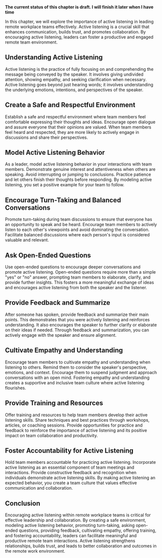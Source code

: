 **The current status of this chapter is draft. I will finish it later when I have time**

In this chapter, we will explore the importance of active listening in leading remote workplace teams effectively. Active listening is a crucial skill that enhances communication, builds trust, and promotes collaboration. By encouraging active listening, leaders can foster a productive and engaged remote team environment.

Understanding Active Listening
------------------------------

Active listening is the practice of fully focusing on and comprehending the message being conveyed by the speaker. It involves giving undivided attention, showing empathy, and seeking clarification when necessary. Active listening goes beyond just hearing words; it involves understanding the underlying emotions, intentions, and perspectives of the speaker.

Create a Safe and Respectful Environment
----------------------------------------

Establish a safe and respectful environment where team members feel comfortable expressing their thoughts and ideas. Encourage open dialogue and assure everyone that their opinions are valued. When team members feel heard and respected, they are more likely to actively engage in discussions and share their perspectives.

Model Active Listening Behavior
-------------------------------

As a leader, model active listening behavior in your interactions with team members. Demonstrate genuine interest and attentiveness when others are speaking. Avoid interrupting or jumping to conclusions. Practice patience and let others finish their thoughts before responding. By modeling active listening, you set a positive example for your team to follow.

Encourage Turn-Taking and Balanced Conversations
------------------------------------------------

Promote turn-taking during team discussions to ensure that everyone has an opportunity to speak and be heard. Encourage team members to actively listen to each other's viewpoints and avoid dominating the conversation. Facilitate balanced discussions where each person's input is considered valuable and relevant.

Ask Open-Ended Questions
------------------------

Use open-ended questions to encourage deeper conversations and promote active listening. Open-ended questions require more than a simple "yes" or "no" answer, prompting team members to elaborate, clarify, and provide further insights. This fosters a more meaningful exchange of ideas and encourages active listening from both the speaker and the listener.

Provide Feedback and Summarize
------------------------------

After someone has spoken, provide feedback and summarize their main points. This demonstrates that you were actively listening and reinforces understanding. It also encourages the speaker to further clarify or elaborate on their ideas if needed. Through feedback and summarization, you can actively engage with the speaker and ensure alignment.

Cultivate Empathy and Understanding
-----------------------------------

Encourage team members to cultivate empathy and understanding when listening to others. Remind them to consider the speaker's perspective, emotions, and context. Encourage them to suspend judgment and approach conversations with an open mind. Fostering empathy and understanding creates a supportive and inclusive team culture where active listening flourishes.

Provide Training and Resources
------------------------------

Offer training and resources to help team members develop their active listening skills. Share techniques and best practices through workshops, articles, or coaching sessions. Provide opportunities for practice and feedback to reinforce the importance of active listening and its positive impact on team collaboration and productivity.

Foster Accountability for Active Listening
------------------------------------------

Hold team members accountable for practicing active listening. Incorporate active listening as an essential component of team meetings and interactions. Provide constructive feedback and recognition when individuals demonstrate active listening skills. By making active listening an expected behavior, you create a team culture that values effective communication and collaboration.

Conclusion
----------

Encouraging active listening within remote workplace teams is critical for effective leadership and collaboration. By creating a safe environment, modeling active listening behavior, promoting turn-taking, asking open-ended questions, providing feedback, cultivating empathy, offering training, and fostering accountability, leaders can facilitate meaningful and productive remote team interactions. Active listening strengthens relationships, builds trust, and leads to better collaboration and outcomes in the remote work environment.
